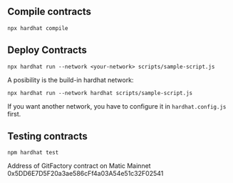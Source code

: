 
## Compile contracts

```
npx hardhat compile
```

## Deploy Contracts
```
npx hardhat run --network <your-network> scripts/sample-script.js
```
A posibility is the build-in hardhat network:
```
npx hardhat run --network hardhat scripts/sample-script.js
```
If you want another network, you have to configure it in `hardhat.config.js` first.

## Testing contracts

```
npm hardhat test
```

Address of GitFactory contract on Matic Mainnet
0x5DD6E7D5F20a3ae586cFf4a03A54e51c32F02541
